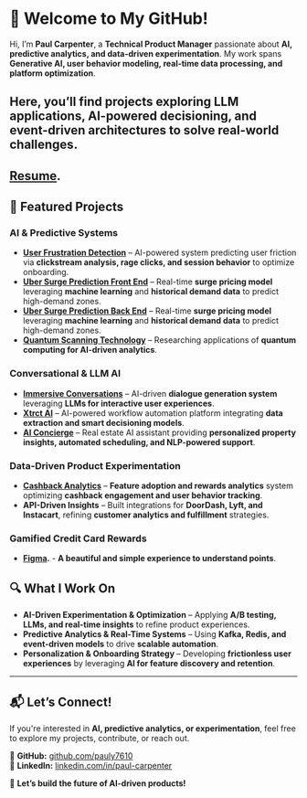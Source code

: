 # 👋 Welcome to My GitHub!

Hi, I’m **Paul Carpenter**, a **Technical Product Manager** passionate about **AI, predictive analytics, and data-driven experimentation**. My work spans **Generative AI, user behavior modeling, real-time data processing, and platform optimization**.

Here, you’ll find projects exploring **LLM applications, AI-powered decisioning, and event-driven architectures** to solve real-world challenges.
---
**[Resume](https://github.com/pauly7610/pauly7610/blob/main/Paul_Carpenter_Resume.pdf).**
---

## 🚀 Featured Projects

### **AI & Predictive Systems**
- **[User Frustration Detection](https://github.com/pauly7610/user_frustration_detection)** – AI-powered system predicting user friction via **clickstream analysis, rage clicks, and session behavior** to optimize onboarding.
- **[Uber Surge Prediction Front End](https://github.com/pauly7610/uber_surge_prediction)** – Real-time **surge pricing model** leveraging **machine learning** and **historical demand data** to predict high-demand zones.
- **[Uber Surge Prediction Back End](https://github.com/pauly7610/surge-streamer-backend)** – Real-time **surge pricing model** leveraging **machine learning** and **historical demand data** to predict high-demand zones. 
- **[Quantum Scanning Technology](https://github.com/pauly7610/Quantum-executable)** – Researching applications of **quantum computing for AI-driven analytics**.

### **Conversational & LLM AI**
- **[Immersive Conversations](https://github.com/pauly7610/immersive-conversations)** – AI-driven **dialogue generation system** leveraging **LLMs for interactive user experiences**.
- **[Xtrct AI](https://github.com/pauly7610/Xtrct.AI)** – AI-powered workflow automation platform integrating **data extraction and smart decisioning models**.
- **[AI Concierge](https://github.com/pauly7610/ai-concierge)** – Real estate AI assistant providing **personalized property insights, automated scheduling, and NLP-powered support**.

### **Data-Driven Product Experimentation**
- **[Cashback Analytics](https://github.com/pauly7610/cashback)** – **Feature adoption and rewards analytics** system optimizing **cashback engagement and user behavior tracking**.
- **API-Driven Insights** – Built integrations for **DoorDash, Lyft, and Instacart**, refining **customer analytics and fulfillment** strategies.

### **Gamified Credit Card Rewards**
- **[Figma](https://www.figma.com/proto/SsIhmYmGpemCzoEFAlo4pO/Chase-the-Points?node-id=92-583&starting-point-node-id=73%3A90).** - **A beautiful and simple experience to understand points**.

## 🔍 What I Work On
- **AI-Driven Experimentation & Optimization** – Applying **A/B testing, LLMs, and real-time insights** to refine product experiences.
- **Predictive Analytics & Real-Time Systems** – Using **Kafka, Redis, and event-driven models** to drive **scalable automation**.
- **Personalization & Onboarding Strategy** – Developing **frictionless user experiences** by leveraging **AI for feature discovery and retention**.

---

## 📬 Let’s Connect!
If you're interested in **AI, predictive analytics, or experimentation**, feel free to explore my projects, contribute, or reach out.

🔗 **GitHub:** [github.com/pauly7610](https://github.com/pauly7610)  
💼 **LinkedIn:** [linkedin.com/in/paul-carpenter](https://linkedin.com/in/paul-carpenter)

🚀 **Let’s build the future of AI-driven products!**
